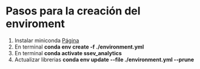 # Pasos para la creación del enviroment

1. Instalar miniconda [Página](https://docs.conda.io/en/latest/miniconda.html)
2. En terminal **conda env create -f ./environment.yml**
3. En terminal **conda activate ssev_analytics**
4. Actualizar librerias **conda env update --file ./environment.yml --prune**